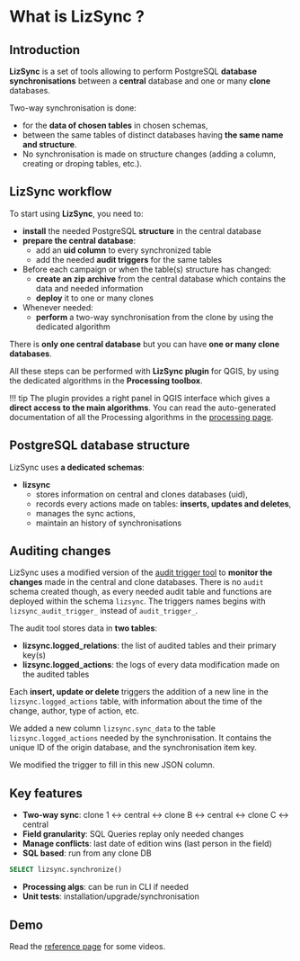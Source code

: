 # What is LizSync ?

## Introduction

**LizSync** is a set of tools allowing to perform PostgreSQL **database synchronisations** between a **central** database and one or many **clone** databases.

Two-way synchronisation is done:

* for the **data of chosen tables** in chosen schemas,
* between the same tables of distinct databases having **the same name and structure**.
* No synchronisation is made on structure changes (adding a column, creating or droping tables, etc.).

## LizSync workflow

To start using **LizSync**, you need to:

* **install** the needed PostgreSQL **structure** in the central database
* **prepare the central database**:
    - add an **uid column** to every synchronized table
    - add the needed **audit triggers** for the same tables
* Before each campaign or when the table(s) structure has changed:
    * **create an zip archive** from the central database which contains the data and needed information
    * **deploy** it to one or many clones
* Whenever needed:
    * **perform** a two-way synchronisation from the clone by using the dedicated algorithm

There is **only one central database** but you can have **one or many clone databases**.

All these steps can be performed with **LizSync plugin** for QGIS, by using the dedicated algorithms in the **Processing toolbox**.

!!! tip
    The plugin provides a right panel in QGIS interface which gives a **direct access to the main algorithms**. You can read the auto-generated documentation of all the Processing algorithms in the [processing page](../processing/README.md).

## PostgreSQL database structure

LizSync uses **a dedicated schemas**:

* **lizsync**
    - stores information on central and clones databases (uid),
    - records every actions made on tables: **inserts, updates and deletes**,
    - manages the sync actions,
    - maintain an history of synchronisations

## Auditing changes

LizSync uses a modified version of the [audit trigger tool](https://github.com/Oslandia/audit_trigger/blob/master/audit.sql) to **monitor the changes** made in the central and clone databases. There is no `audit` schema created though, as every needed audit table and functions are deployed within the schema `lizsync`. The triggers names begins with `lizsync_audit_trigger_` instead of `audit_trigger_`.

The audit tool stores data in **two tables**:

* **lizsync.logged_relations**: the list of audited tables and their primary key(s)
* **lizsync.logged_actions**: the logs of every data modification made on the audited tables

Each **insert, update or delete** triggers the addition of a new line in the `lizsync.logged_actions` table, with information about the time of the change, author, type of action, etc.

We added a new column `lizsync.sync_data` to the table `lizsync.logged_actions` needed by the synchronisation. It contains the unique ID of the origin database, and the synchronisation item key.

We modified the trigger to fill in this new JSON column.

## Key features

* **Two-way sync**: clone 1 <-> central <-> clone B <-> central <-> clone C <-> central
* **Field granularity**: SQL Queries replay only needed changes
* **Manage conflicts**: last date of edition wins (last person in the field)
* **SQL based**: run from any clone DB
```sql
SELECT lizsync.synchronize()
```
* **Processing algs**: can be run in CLI if needed
* **Unit tests**: installation/upgrade/synchronisation

## Demo

Read the [reference page](../references.md) for some videos.
